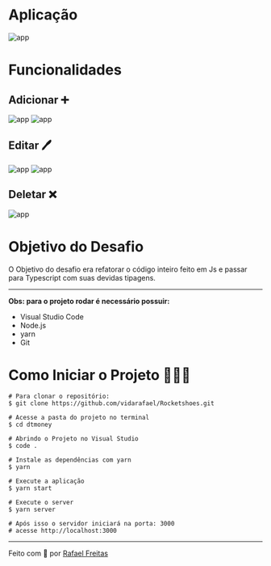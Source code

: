 # Aplicação
![app](https://user-images.githubusercontent.com/73259242/126324915-42b4fe72-a099-4bfd-ad70-2f93904d9d62.png)

# Funcionalidades

## Adicionar ➕
![app](https://user-images.githubusercontent.com/73259242/126325020-e9133427-129e-48b1-b7e0-ced51d94ff40.png)
![app](https://user-images.githubusercontent.com/73259242/126325071-1146fa5b-1c12-4675-8fbe-3ed53352c43f.png)

## Editar 🖊
![app](https://user-images.githubusercontent.com/73259242/126325127-fb86eb60-69d6-415e-8f73-9bc38efcbb51.png)
![app](https://user-images.githubusercontent.com/73259242/126325187-c4323ad5-2dd7-4e40-9700-ac825e4e7154.png)

## Deletar ❌
![app](https://user-images.githubusercontent.com/73259242/126325264-3daa60c1-1416-4900-be32-25c83defde85.png)

# Objetivo do Desafio

O Objetivo do desafio era refatorar o código inteiro feito em Js e passar para Typescript com suas devidas tipagens.

<hr>

**Obs: para o projeto rodar é necessário possuir:**

- Visual Studio Code
- Node.js
- yarn
- Git

# Como Iniciar o Projeto 👨🏻‍💻

```
# Para clonar o repositório:
$ git clone https://github.com/vidarafael/Rocketshoes.git

# Acesse a pasta do projeto no terminal
$ cd dtmoney

# Abrindo o Projeto no Visual Studio
$ code .

# Instale as dependências com yarn
$ yarn

# Execute a aplicação
$ yarn start

# Execute o server
$ yarn server

# Após isso o servidor iniciará na porta: 3000
# acesse http://localhost:3000
```

<hr>
Feito com 💜 por <a href="https://www.linkedin.com/in/rafael-freitas-65382420b/" target="_blank">Rafael Freitas</a>
